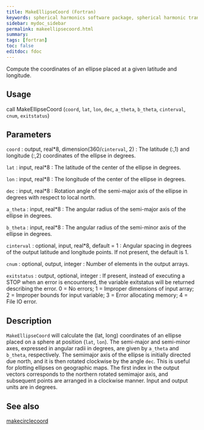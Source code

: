 ```yaml
---
title: MakeEllipseCoord (Fortran)
keywords: spherical harmonics software package, spherical harmonic transform, legendre functions, multitaper spectral analysis, fortran, Python, gravity, magnetic field
sidebar: mydoc_sidebar
permalink: makeellipsecoord.html
summary:
tags: [fortran]
toc: false
editdoc: fdoc
---
```


Compute the coordinates of an ellipse placed at a given latitude and longitude.

## Usage

call MakeEllipseCoord (`coord`, `lat`, `lon`, `dec`, `a_theta`, `b_theta`, `cinterval`, `cnum`, `exitstatus`)

## Parameters

`coord` : output, real*8, dimension(360/`cinterval`, 2)
:   The latitude (:,1) and longitude (:,2) coordinates of the ellipse in degrees.

`lat` : input, real\*8
:   The latitude of the center of the ellipse in degrees.

`lon` : input, real\*8
:   The longitude of the center of the ellipse in degrees.

`dec` : input, real\*8
:   Rotation angle of the semi-major axis of the ellipse in degrees with respect to local north.

`a_theta` : input, real\*8
:   The angular radius of the semi-major axis of the ellipse in degrees.

`b_theta` : input, real\*8
:   The angular radius of the semi-minor axis of the ellipse in degrees.

`cinterval` : optional, input, real\*8, default = 1
:   Angular spacing in degrees of the output latitude and longitude points. If not present, the default is 1.

`cnum` : optional, output, integer
:   Number of elements in the output arrays.

`exitstatus` : output, optional, integer
:   If present, instead of executing a STOP when an error is encountered, the variable exitstatus will be returned describing the error. 0 = No errors; 1 = Improper dimensions of input array; 2 = Improper bounds for input variable; 3 = Error allocating memory; 4 = File IO error.

## Description

`MakeEllipseCoord` will calculate the (lat, long) coordinates of an ellipse placed on a sphere at position (`lat`, `lon`). The semi-major and semi-minor axes, expressed in angular radii in degrees, are given by `a_theta` and `b_theta`, respectively. The semimajor axis of the ellipse is initially directed due north, and it is then rotated clockwise by the angle `dec`. This is useful for plotting ellipses on geographic maps. The first index in the output vectors corresponds to the northern rotated semimajor axis, and subsequent points are arranged in a clockwise manner. Input and output units are in degrees.

## See also

[makecirclecoord](makecirclecoord.html)
